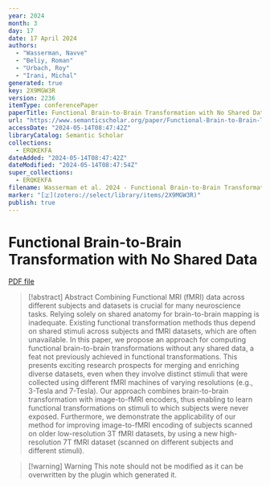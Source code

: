 ```yaml
---
year: 2024
month: 3
day: 17
date: 17 April 2024
authors:
  - "Wasserman, Navve"
  - "Beliy, Roman"
  - "Urbach, Roy"
  - "Irani, Michal"
generated: true
key: 2X9MGW3R
version: 2236
itemType: conferencePaper
paperTitle: Functional Brain-to-Brain Transformation with No Shared Data
url: "https://www.semanticscholar.org/paper/Functional-Brain-to-Brain-Transformation-with-No-Wasserman-Beliy/b4aa934ef66817f71a33c1c97925ea8b2c1c9c74"
accessDate: "2024-05-14T08:47:42Z"
libraryCatalog: Semantic Scholar
collections:
  - ERQKEKFA
dateAdded: "2024-05-14T08:47:42Z"
dateModified: "2024-05-14T08:47:54Z"
super_collections:
  - ERQKEKFA
filename: Wasserman et al. 2024 - Functional Brain-to-Brain Transformation with No Shared Data.pdf
marker: "[🇿](zotero://select/library/items/2X9MGW3R)"
publish: true
---
```

# Functional Brain-to-Brain Transformation with No Shared Data

[PDF file](/Papers/PDFs/Wasserman%20et%20al.%202024%20-%20Functional%20Brain-to-Brain%20Transformation%20with%20No%20Shared%20Data.pdf)

> [!abstract] Abstract
> Combining Functional MRI (fMRI) data across different subjects and datasets is crucial for many neuroscience tasks. Relying solely on shared anatomy for brain-to-brain mapping is inadequate. Existing functional transformation methods thus depend on shared stimuli across subjects and fMRI datasets, which are often unavailable. In this paper, we propose an approach for computing functional brain-to-brain transformations without any shared data, a feat not previously achieved in functional transformations. This presents exciting research prospects for merging and enriching diverse datasets, even when they involve distinct stimuli that were collected using different fMRI machines of varying resolutions (e.g., 3-Tesla and 7-Tesla). Our approach combines brain-to-brain transformation with image-to-fMRI encoders, thus enabling to learn functional transformations on stimuli to which subjects were never exposed. Furthermore, we demonstrate the applicability of our method for improving image-to-fMRI encoding of subjects scanned on older low-resolution 3T fMRI datasets, by using a new high-resolution 7T fMRI dataset (scanned on different subjects and different stimuli).

>[!warning] Warning
> This note should not be modified as it can be overwritten by the plugin which generated it.

